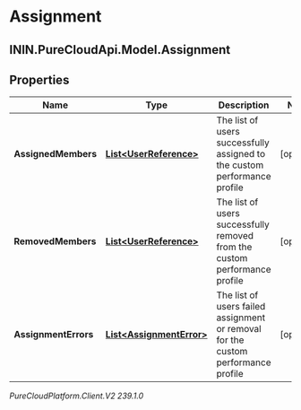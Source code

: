 # Assignment

## ININ.PureCloudApi.Model.Assignment

## Properties

|Name | Type | Description | Notes|
|------------ | ------------- | ------------- | -------------|
| **AssignedMembers** | [**List&lt;UserReference&gt;**](UserReference) | The list of users successfully assigned to the custom performance profile | [optional] |
| **RemovedMembers** | [**List&lt;UserReference&gt;**](UserReference) | The list of users successfully removed from the custom performance profile | [optional] |
| **AssignmentErrors** | [**List&lt;AssignmentError&gt;**](AssignmentError) | The list of users failed assignment or removal for the custom performance profile | [optional] |



_PureCloudPlatform.Client.V2 239.1.0_
